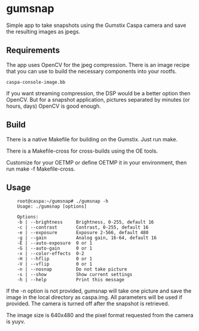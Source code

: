   gumsnap
=======

Simple app to take snapshots using the Gumstix Caspa camera and save
the resulting images as jpegs.

  Requirements
-------

The app uses OpenCV for the jpeg compression. There is an image recipe
that you can use to build the necessary components into your rootfs.

    caspa-console-image.bb


If you want streaming compression, the DSP would be a better option then
OpenCV. But for a snapshot application, pictures separated by minutes
(or hours, days) OpenCV is good enough.


  Build
-------

There is a native Makefile for building on the Gumstix.
Just run make.

There is a Makefile-cross for cross-builds using the OE tools.

Customize for your OETMP or define OETMP it in your environment,
then run make -f Makefile-cross.


  Usage
-------

        root@caspa:~/gumsnap# ./gumsnap -h
        Usage: ./gumsnap [options]

        Options:
        -b | --brightness     Brightness, 0-255, default 16
        -c | --contrast       Contrast, 0-255, default 16
        -e | --exposure       Exposure 2-566, default 480
        -g | --gain           Analog gain, 16-64, default 16
        -E | --auto-exposure  0 or 1
        -G | --auto-gain      0 or 1
        -x | --color-effects  0-2
        -H | --hflip          0 or 1
        -V | --vflip          0 or 1
        -n | --nosnap         Do not take picture
        -s | --show           Show current settings
        -h | --help           Print this message



If the -n option is not provided, gumsnap will take one picture and save
the image in the local directory as caspa.img. All parameters will be 
used if provided. The camera is turned off after the snapshot is retrieved.

The image size is 640x480 and the pixel format requested from the camera
is yuyv.

